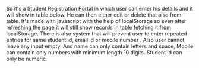 So it's a Student Registration Portal in which user can enter his details and it will show in table below. He can then either edit or delete that also from table. It's made with javascript with the help of localStorage so even after refreshing the page it will still show records in table fetching it from localStorage. There is also system that will prevent user to enter repeated entries for same student id, email id or mobile number . Also user cannot leave any input empty. And name can only contain letters and space, Mobile can contain only numbers with minimum length 10 digits. Student id can only be numeric.
